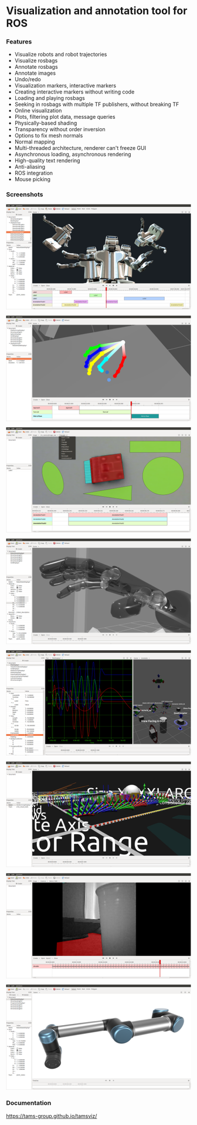 # Visualization and annotation tool for ROS

### Features

- Visualize robots and robot trajectories
- Visualize rosbags
- Annotate rosbags
- Annotate images
- Undo/redo
- Visualization markers, interactive markers
- Creating interactive markers without writing code
- Loading and playing rosbags
- Seeking in rosbags with multiple TF publishers, without breaking TF
- Online visualization
- Plots, filtering plot data, message queries
- Physically-based shading
- Transparency without order inversion
- Options to fix mesh normals
- Normal mapping
- Multi-threaded architecture, renderer can't freeze GUI
- Asynchronous loading, asynchronous rendering
- High-quality text rendering
- Anti-aliasing
- ROS integration
- Mouse picking

### Screenshots

![](screenshots/1.png)

![](screenshots/hand-tracking.png)

![](screenshots/5.png)

![](screenshots/hand-transparent.png)

![](screenshots/plots.png)

![](screenshots/markers-text.png)

![](screenshots/image-annotation.png)

![](screenshots/4.png)

### Documentation

https://tams-group.github.io/tamsviz/
